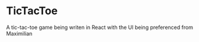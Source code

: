 # TicTacToe
 A tic-tac-toe game being writen in React with the UI being preferenced from Maximilian


